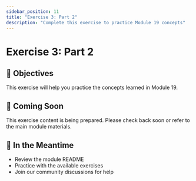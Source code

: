```yaml
---
sidebar_position: 11
title: "Exercise 3: Part 2"
description: "Complete this exercise to practice Module 19 concepts"
---
```


# Exercise 3: Part 2

## 🎯 Objectives

This exercise will help you practice the concepts learned in Module 19.

## 📝 Coming Soon

This exercise content is being prepared. Please check back soon or refer to the main module materials.

## 🚀 In the Meantime

- Review the module README
- Practice with the available exercises
- Join our community discussions for help
